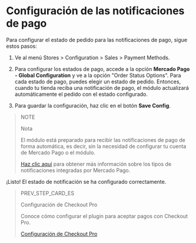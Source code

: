 # Configuración de las notificaciones de pago

Para configurar el estado de pedido para las notificaciones de pago, sigue estos pasos:

1. Ve al menú Stores > Configuration > Sales > Payment Methods.

2. Para configurar los estados de pago, accede a la opción **Mercado Pago - Global Configuration** y ve a la opción "Order Status Options". 
Para cada estado de pago, puedes elegir un estado de pedido. Entonces, cuando tu tienda reciba una notificación de pago, el módulo actualizará automáticamente el pedido con el estado configurado. 

3. Para guardar la configuración, haz clic en el botón **Save Config**.

> NOTE
>
> Nota
>
> El módulo está preparado para recibir las notificaciones de pago de forma automática, es decir, sin la necesidad de configurar tu cuenta de Mercado Pago o el módulo.
>
> [Haz clic aquí](https://www.mercadopago[FAKER][URL][DOMAIN]/developers/es/guides/notifications/introduction) para obtener más información sobre los tipos de notificaciones integradas por Mercado Pago.

¡Listo! El estado de notificación se ha configurado correctamente.

> PREV_STEP_CARD_ES
>
> Configuración de Checkout Pro
>
> Conoce cómo configurar el plugin para aceptar pagos con Checkout Pro.
>
> [Configuración de Checkout Pro](https://www.mercadopago[FAKER][URL][DOMAIN]/developers/es/guides/plugins/magento-two/checkout-pro-configuration)